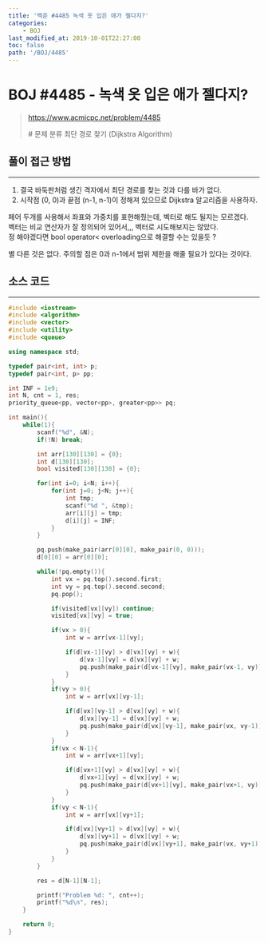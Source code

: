 ```yaml
---
title: '백준 #4485 녹색 옷 입은 애가 젤다지?'
categories:
    - BOJ
last_modified_at: 2019-10-01T22:27:00
toc: false
path: '/BOJ/4485'
---
```


# BOJ #4485 - 녹색 옷 입은 애가 젤다지?

> https://www.acmicpc.net/problem/4485
>
> \# 문제 분류
> 최단 경로 찾기 (Dijkstra Algorithm)

## 풀이 접근 방법

---

1. 결국 바둑판처럼 생긴 격자에서 최단 경로를 찾는 것과 다를 바가 없다.
2. 시작점 (0, 0)과 끝점 (n-1, n-1)이 정해져 있으므로 Dijkstra 알고리즘을 사용하자.

페어 두개를 사용해서 좌표와 가중치를 표현해줬는데, 벡터로 해도 될지는 모르겠다.<br>벡터는 비교 연산자가 잘 정의되어 있어서,,, 벡터로 시도해보지는 않았다.<br>정 해야겠다면 bool operator< overloading으로 해결할 수는 있을듯 ?

별 다른 것은 없다. 주의할 점은 0과 n-1에서 범위 제한을 해줄 필요가 있다는 것이다.

## 소스 코드

---

```c++
#include <iostream>
#include <algorithm>
#include <vector>
#include <utility>
#include <queue>

using namespace std;

typedef pair<int, int> p;
typedef pair<int, p> pp;

int INF = 1e9;
int N, cnt = 1, res;
priority_queue<pp, vector<pp>, greater<pp>> pq;

int main(){
    while(1){
        scanf("%d", &N);
        if(!N) break;

        int arr[130][130] = {0};
        int d[130][130];
        bool visited[130][130] = {0};

        for(int i=0; i<N; i++){
            for(int j=0; j<N; j++){
                int tmp;
                scanf("%d ", &tmp);
                arr[i][j] = tmp;
                d[i][j] = INF;
            }
        }

        pq.push(make_pair(arr[0][0], make_pair(0, 0)));
        d[0][0] = arr[0][0];

        while(!pq.empty()){
            int vx = pq.top().second.first;
            int vy = pq.top().second.second;
            pq.pop();

            if(visited[vx][vy]) continue;
            visited[vx][vy] = true;

            if(vx > 0){
                int w = arr[vx-1][vy];

                if(d[vx-1][vy] > d[vx][vy] + w){
                    d[vx-1][vy] = d[vx][vy] + w;
                    pq.push(make_pair(d[vx-1][vy], make_pair(vx-1, vy)));
                }
            }
            if(vy > 0){
                int w = arr[vx][vy-1];

                if(d[vx][vy-1] > d[vx][vy] + w){
                    d[vx][vy-1] = d[vx][vy] + w;
                    pq.push(make_pair(d[vx][vy-1], make_pair(vx, vy-1)));
                }
            }
            if(vx < N-1){
                int w = arr[vx+1][vy];

                if(d[vx+1][vy] > d[vx][vy] + w){
                    d[vx+1][vy] = d[vx][vy] + w;
                    pq.push(make_pair(d[vx+1][vy], make_pair(vx+1, vy)));
                }
            }
            if(vy < N-1){
                int w = arr[vx][vy+1];

                if(d[vx][vy+1] > d[vx][vy] + w){
                    d[vx][vy+1] = d[vx][vy] + w;
                    pq.push(make_pair(d[vx][vy+1], make_pair(vx, vy+1)));
                }
            }
        }

        res = d[N-1][N-1];

        printf("Problem %d: ", cnt++);
        printf("%d\n", res);
    }

    return 0;
}
```
